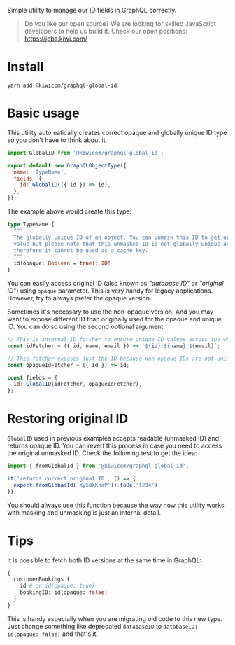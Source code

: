 Simple utility to manage our ID fields in GraphQL correctly.

<!-- AUTOMATOR:HIRING_BANNER -->

> Do you like our open source? We are looking for skilled JavaScript developers to help us build it. Check our open positions: https://jobs.kiwi.com/

<!-- /AUTOMATOR:HIRING_BANNER -->

# Install

```text
yarn add @kiwicom/graphql-global-id
```

# Basic usage

This utility automatically creates correct opaque and globally unique ID type so you don't have to think about it.

```js
import GlobalID from '@kiwicom/graphql-global-id';

export default new GraphQLObjectType({
  name: 'TypeName',
  fields: {
    id: GlobalID(({ id }) => id),
  },
});
```

The example above would create this type:

```graphql
type TypeName {
  """
  The globally unique ID of an object. You can unmask this ID to get original
  value but please note that this unmasked ID is not globally unique anymore and
  therefore it cannot be used as a cache key.
  """
  id(opaque: Boolean = true): ID!
}
```

You can easily access original ID (also known as _"database ID"_ or _"original ID"_) using `opaque` parameter. This is very handy for legacy applications. However, try to always prefer the opaque version.

Sometimes it's necessary to use the non-opaque version. And you may want to expose different ID than originally used for the opaque and unique ID. You can do so using the second optional argument:

```js
// This is internal ID fetcher to ensure unique ID values across the whole GraphQL universe:
const idFetcher = ({ id, name, email }) => `${id}:${name}:${email}`;

// This fetcher exposes just the ID because non-opaque IDs are not unique anyway:
const opaqueIdFetcher = ({ id }) => id;

const fields = {
  id: GlobalID(idFetcher, opaqueIdFetcher),
};
```

# Restoring original ID

`GlobalID` used in previous examples accepts readable (unmasked ID) and returns opaque ID. You can revert this process in case you need to access the original unmasked ID. Check the following test to get the idea:

```js
import { fromGlobalId } from '@kiwicom/graphql-global-id';

it('returns correct original ID', () => {
  expect(fromGlobalId('XySdXKnaP')).toBe('1234');
});
```

You should always use this function because the way how this utility works with masking and unmasking is just an internal detail.

# Tips

It is possible to fetch both ID versions at the same time in GraphQL:

```graphql
{
  customerBookings {
    id # or id(opaque: true)
    bookingID: id(opaque: false)
  }
}
```

This is handy especially when you are migrating old code to this new type. Just change something like deprecated `databaseID` to `databaseID: id(opaque: false)` and that's it.
